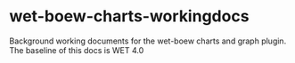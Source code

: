wet-boew-charts-workingdocs
===========================

Background working documents for the wet-boew charts and graph plugin. The baseline of this docs is WET 4.0
